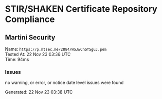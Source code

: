 # STIR/SHAKEN Certificate Repository Compliance

## Martini Security

Name: `https://p.mtsec.me/2884/WGJwCnGYSguJ.pem`\
Tested At: 22 Nov 23 03:36 UTC\
Time: 94ms

### Issues

no warning, or error, or notice date level issues were found

Generated: 22 Nov 23 03:38 UTC